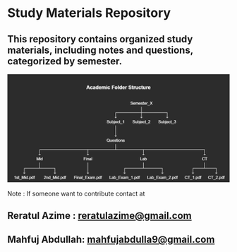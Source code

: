 # Study Materials Repository

This repository contains organized study materials, including notes and questions, categorized by semester.
--------------------------------
<!-- 
📁 Semester_X  
   ├── 📁 Subject_1  
   │   ├── 📁 Questions  
   │   │   ├── 📁 Mid  
   │   │   │   ├── 1st_Mid.pdf  
   │   │   │   ├── 2nd_Mid.pdf  
   │   │   ├── 📁 Final  
   │   │   │   ├── Final_Exam.pdf  
   │   │   ├── 📁 Lab  
   │   │   │   ├── Lab_Exam_1.pdf  
   │   │   │   ├── Lab_Exam_2.pdf  
   │   │   ├── 📁 CT  
   │   │   │   ├── CT_1.pdf  
   │   │   │   ├── CT_2.pdf  
   ├── 📁 Subject_2  
   │   ├── (same structure as above)  
   ├── 📁 Subject_3  
   │   ├── (same structure as above)  

-->

  ![Visual Selection](others/Github%20bucse%20-%20visual%20selection.png)




Note : If someone want to contribute contact at 


Reratul Azime :
reratulazime@gmail.com
----------------------

Mahfuj Abdullah:
mahfujabdulla9@gmail.com
---------------------





